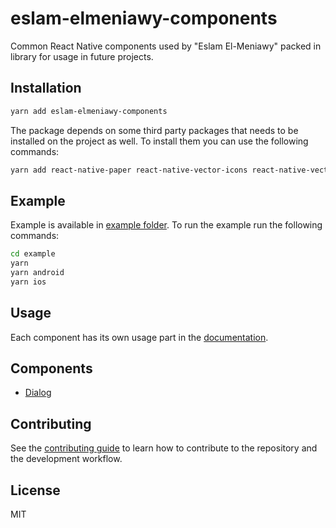 # eslam-elmeniawy-components

Common React Native components used by "Eslam El-Meniawy" packed in library for usage in future projects.

## Installation

```sh
yarn add eslam-elmeniawy-components
```

The package depends on some third party packages that needs to be installed on the project as well. To install them you can use the following commands:

```sh
yarn add react-native-paper react-native-vector-icons react-native-vector-image @klarna/react-native-vector-drawable react-native-safe-area-context
```

## Example

Example is available in [example folder](example).
To run the example run the following commands:

```sh
cd example
yarn
yarn android
yarn ios
```

## Usage

Each component has its own usage part in the [documentation](docs).

## Components

- [Dialog](docs/Dialog.md)

## Contributing

See the [contributing guide](CONTRIBUTING.md) to learn how to contribute to the repository and the development workflow.

## License

MIT
